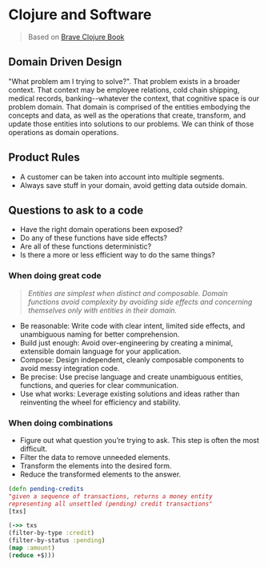 # Clojure and Software
> Based on [Brave Clojure Book](https://www.braveclojure.com/do-things/)
       
## Domain Driven Design
"What problem am I trying to solve?". That problem exists in a broader context. That context may be employee relations, cold chain shipping, medical records, banking--whatever the context, that cognitive space is our problem domain. That domain is comprised of the entities embodying the concepts and data, as well as the operations that create, transform, and update those entities into solutions to our problems. We can think of those operations as domain operations.

                                              
## Product Rules
- A customer can be taken into account into multiple segments.
- Always save stuff in your domain, avoid getting data outside domain.

## Questions to ask to a code
- Have the right domain operations been exposed?
- Do any of these functions have side effects?
- Are all of these functions deterministic?
- Is there a more or less efficient way to do the same things?

### When doing great code
> _Entities are simplest when distinct and composable.
Domain functions avoid complexity by avoiding side effects and concerning themselves only with entities in their domain._
- Be reasonable: Write code with clear intent, limited side effects, and unambiguous naming for better comprehension.
- Build just enough: Avoid over-engineering by creating a minimal, extensible domain language for your application.
- Compose: Design independent, cleanly composable components to avoid messy integration code.
- Be precise: Use precise language and create unambiguous entities, functions, and queries for clear communication.
- Use what works: Leverage existing solutions and ideas rather than reinventing the wheel for efficiency and stability.

### When doing combinations
- Figure out what question you’re trying to ask. This step is often the most difficult.
- Filter the data to remove unneeded elements. 
- Transform the elements into the desired form.
- Reduce the transformed elements to the answer.

```clojure
(defn pending-credits
"given a sequence of transactions, returns a money entity
representing all unsettled (pending) credit transactions"
[txs]

(->> txs
(filter-by-type :credit)
(filter-by-status :pending)
(map :amount)
(reduce +$)))
```

